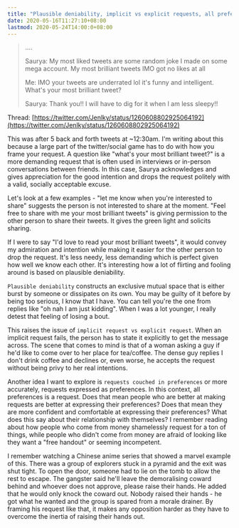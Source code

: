 ```yaml
---
title: "Plausible deniability, implicit vs explicit requests, all preferences is a request"
date: 2020-05-16T11:27:10+08:00
lastmod: 2020-05-24T14:00:0+08:00
---
```


> .... 
> 
> Saurya: My most liked tweets are some random joke I made on some mega account. My most brilliant tweets IMO got no likes at all
> 
> Me: IMO your tweets are underrated lol it's funny and intelligent. What's your most brilliant tweet? 
> 
> Saurya: Thank you!! I will have to dig for it when I am less sleepy!!

Thread: [https://twitter.com/Jenlky/status/1260608802925064192](https://twitter.com/Jenlky/status/1260608802925064192)

This was after 5 back and forth tweets at ~12:30am. I'm writing about this because a large part of the twitter/social game has to do with how you frame your request. A question like "what's your most brilliant tweet?" is a more demanding request that is often used in interviews or in-person conversations between friends. In this case, Saurya acknowledges and gives appreciation for the good intention and drops the request politely with a valid, socially acceptable excuse. 

Let's look at a few examples - "let me know when you're interested to share" suggests the person is not interested to share at the moment. "Feel free to share with me your most brilliant tweets" is giving permission to the other person to share their tweets. It gives the green light and solicits sharing. 

If I were to say "I'd love to read your most brilliant tweets", it would convey my admiration and intention while making it easier for the other person to drop the request. It's less needy, less demanding which is perfect given how well we know each other. It's interesting how a lot of flirting and fooling around is based on plausible deniability. 

`Plausible deniability` constructs an exclusive mutual space that is either burst by someone or dissipates on its own. You may be guilty of it before by being too serious, I know that I have. You can tell you're the one from replies like "oh nah I am just kidding". When I was a lot younger, I really detest that feeling of losing a bout. 

This raises the issue of `implicit request vs explicit request`. When an implicit request fails, the person has to state it explicitly to get the message across. The scene that comes to mind is that of a woman asking a guy if he'd like to come over to her place for tea/coffee. The dense guy replies I don't drink coffee and declines or, even worse, he accepts the request without being privy to her real intentions. 

Another idea I want to explore is `requests couched in preferences` or more accurately, requests expressed as preferences. In this context, all preferences is a request. Does that mean people who are better at making requests are better at expressing their preferences? Does that mean they are more confident and comfortable at expressing their preferences? What does this say about their relationship with themselves? I remember reading about how people who come from money shamelessly request for a ton of things, while people who didn't come from money are afraid of looking like they want a "free handout" or seeming incompetent. 

I remember watching a Chinese anime series that showed a marvel example of this. There was a group of explorers stuck in a pyramid and the exit was shut tight. To open the door, someone had to lie on the tomb to allow the rest to escape. The gangster said he'll leave the demoralising coward behind and whoever does not approve, please raise their hands. He added that he would only knock the coward out. Nobody raised their hands - he got what he wanted and the group is spared from a morale drainer. By framing his request like that, it makes any opposition harder as they have to overcome the inertia of raising their hands out.
